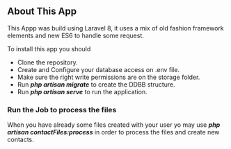 ## About This App

This Appp was build using Laravel 8, it uses a mix of old fashion framework elements and new ES6 to handle some request.

To install this app you should

- Clone the repository.
- Create and Configure your database access on .env file.
- Make sure the right write permissions are on the storage folder.
- Run ***php artisan migrate*** to create the DDBB structure.
- Run ***php artisan serve*** to run the application.


### Run the Job to process the files

When you have already some files created with your user yo may use ***php artisan contactFiles:process*** in order to process the files and create new contacts.